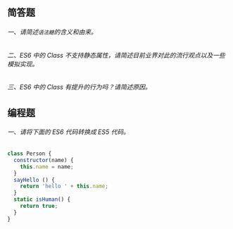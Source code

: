 ## 简答题

###### 一、请简述`语法糖`的含义和由来。

###### 二、ES6 中的 Class 不支持静态属性，请简述目前业界对此的流行观点以及一些模拟实现。

###### 三、ES6 中的 Class 有提升的行为吗？请简述原因。


## 编程题

###### 一、请将下面的 ES6 代码转换成 ES5 代码。
```js
class Person {
  constructor(name) {
    this.name = name;
  }
  sayHello () {
    return 'hello ' + this.name;
  }
  static isHuman() {
    return true;
  }
}
```
